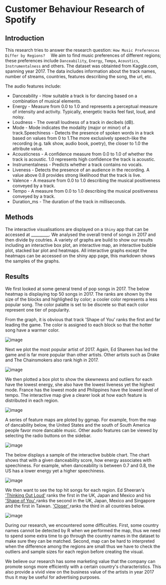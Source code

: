 # Customer Behaviour Research of Spotify

## Introduction

This research tries to answer the research question: `How Music Preferences Differ by Regions?  ` We aim to find music preferences of different regions; these preferences include `Danceability`,  `Energy`,  `Tempo`, `Acoustics`, `Instrumentalness` and others. The dataset was obtainted from Kaggle.com, spanning year 2017. The data includes information about the track names, number of streams, countries, features describing the song, the url, etc.

The audio features include:

- Danceability - How suitable a track is for dancing based on a combination of musical elements.
- Energy - Measure from 0.0 to 1.0 and represents a perceptual measure of intensity and activity. Typically, energetic tracks feel fast, loud, and noisy.
- Loudness - The overall loudness of a track in decibels (dB). 
- Mode - Mode indicates the modality (major or minor) of a track.Speechiness - Detects the presence of spoken words in a track based on values from 0 to 1.The more exclusively speech-like the recording (e.g. talk show, audio book, poetry), the closer to 1.0 the attribute value.
- Acousticness - A confidence measure from 0.0 to 1.0 of whether the track is acoustic. 1.0 represents high confidence the track is acoustic.	
- Instrumentalness  - 	Predicts whether a track contains no vocals. 
- Liveness - Detects the presence of an audience in the recording.  A value above 0.8 provides strong likelihood that the track is live.	
- Valence - A measure from 0.0 to 1.0 describing the musical positiveness conveyed by a track.	
- Tempo - A measure from 0.0 to 1.0 describing the musical positiveness conveyed by a track.
- Duration_ms  - The duration of the track in milliseconds.

## Methods

The interactive visualisations are displayed on a `Shiny` app that can be accessed at _________. We analysed the overall trend of songs in 2017 and then divide by coutries. A variety of graphs are build to show our results including an interactive box plot, an interactive map, an interactive bubble plot, stacked bar plot and heatmaps. All interactive graphs except the heatmaps can be accessed on the shiny app page, this markdown shows the samples of the graphs.

## Results

We first looked at some general trend of pop songs in 2017. The below heatmap is displaying top 50 songs in 2017. The ranks are shown by the size of the blocks and  highlighed by color; a cooler color represents a less popular song. The color palatte is set to be discrete so that each color represent one tier of popularity.

From the graph, it is obvious that track 'Shape of You' ranks the first and far leading the game. The color is assigned to each block so that the hotter song have a warmer color.

![image](https://user-images.githubusercontent.com/22485624/40893020-4ea0c95a-6764-11e8-8959-c2f6fac2a774.png)

Next we plot the most popular artist of 2017. Again, Ed Shareen has led the game and is far more popular than other artists. Other artists such as Drake and The Chainsmokers also rank high in 2017.

![image](https://user-images.githubusercontent.com/22485624/40893470-f27dccd8-6766-11e8-9206-f0a5f009eddd.png)

We then plotted a box plot to show the skewnewss and outliers for each have the lowest energy, she also have the lowest liveness yet the highest mode. France has the lowest mode and Philippines have the lowest level of tempo. The interactive map give a clearer look at how each feature is distributed in each region.

![image](https://user-images.githubusercontent.com/22485624/40894828-c798e3f8-6771-11e8-9c9b-54861c7dea95.png)

A series of feature maps are ploted by ggmap. For example, from the map of dancability below, the United States and the south of South America people favor more dancable music. Other audio features can be viewed by selecting the radio buttons on the sidebar.

![image](https://user-images.githubusercontent.com/22485624/40895495-7f67fe76-6775-11e8-9379-07d930c939d1.png)

The below displays a sample of the interactive bubble chart. The chart shows that with a given danceability score, how energy associates with speechiness. For example, when danceability is between 0.7 and 0.8, the US has a lower energy yet a higher speechiness.

![image](https://user-images.githubusercontent.com/22485624/40895978-f384834a-6777-11e8-9fac-b7d1645a6a3a.png)

We then want to see the top hit songs for each region. Ed Sheeran's ['Thinking Out Loud'](https://www.youtube.com/watch?v=lp-EO5I60KA) ranks the first in the UK, Japan and Mexico and his ['Shape of You' ](https://www.youtube.com/watch?v=JGwWNGJdvx8) ranks the second in the UK, Japan, Mexico and Singapore and the first in Taiwan. ['Closer' ](https://www.youtube.com/watch?v=PT2_F-1esPk) ranks the third in all countries below.

![image](https://user-images.githubusercontent.com/22485624/40895826-2e015b7a-6777-11e8-8125-018f7f33362b.png)

During our research, we encountered some difficulties. First, some country names cannot be detected by R when we performed the map, thus we need to spend some extra time to go through the country names in the dataset to make sure they can be matched. Second, map can be hard to interpreted when the difference among the regions are small thus we have to check the outliers and sample sizes for each region before creating the visual. 

We believe our research has some marketing value that the company can promote songs more efficiently with a certain country's characteristics. This also provide a vivid view on the business value of the artists in year 2017 thus it may be useful for advertising purposes.

